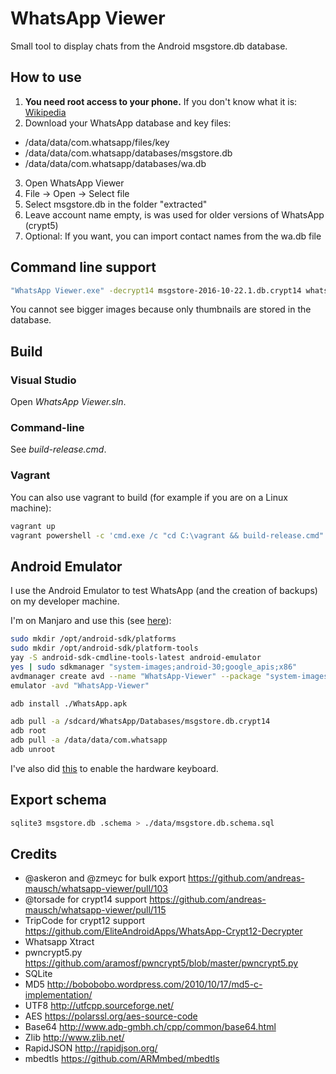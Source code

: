 # WhatsApp Viewer

Small tool to display chats from the Android msgstore.db database.

## How to use

1. **You need root access to your phone.** If you don't know what it is: [Wikipedia](https://en.wikipedia.org/wiki/Rooting_%28Android%29)
2. Download your WhatsApp database and key files:
  - /data/data/com.whatsapp/files/key
  - /data/data/com.whatsapp/databases/msgstore.db
  - /data/data/com.whatsapp/databases/wa.db
3. Open WhatsApp Viewer
4. File -> Open -> Select file
5. Select msgstore.db in the folder "extracted"
6. Leave account name empty, is was used for older versions of WhatsApp (crypt5)
7. Optional: If you want, you can import contact names from the wa.db file

## Command line support

```bash
"WhatsApp Viewer.exe" -decrypt14 msgstore-2016-10-22.1.db.crypt14 whatsapp.cryptkey14 decrypted.db
```

You cannot see bigger images because only thumbnails are stored in the database.

## Build

### Visual Studio

Open *WhatsApp Viewer.sln*.

### Command-line

See *build-release.cmd*.

### Vagrant

You can also use vagrant to build (for example if you are on a Linux machine):

```bash
vagrant up
vagrant powershell -c 'cmd.exe /c "cd C:\vagrant && build-release.cmd"'
```

## Android Emulator

I use the Android Emulator to test WhatsApp (and the creation of backups) on my developer machine.

I'm on Manjaro and use this (see [here](https://wiki.archlinux.org/title/android)):

```bash
sudo mkdir /opt/android-sdk/platforms
sudo mkdir /opt/android-sdk/platform-tools
yay -S android-sdk-cmdline-tools-latest android-emulator
yes | sudo sdkmanager "system-images;android-30;google_apis;x86"
avdmanager create avd --name "WhatsApp-Viewer" --package "system-images;android-30;google_apis;x86" --device "Nexus 6P"
emulator -avd "WhatsApp-Viewer"

adb install ./WhatsApp.apk

adb pull -a /sdcard/WhatsApp/Databases/msgstore.db.crypt14
adb root
adb pull -a /data/data/com.whatsapp
adb unroot
```

I've also did [this](https://stackoverflow.com/a/27137079) to enable the hardware keyboard.

## Export schema

```bash
sqlite3 msgstore.db .schema > ./data/msgstore.db.schema.sql
```

## Credits

* @askeron and @zmeyc for bulk export https://github.com/andreas-mausch/whatsapp-viewer/pull/103
* @torsade for crypt14 support https://github.com/andreas-mausch/whatsapp-viewer/pull/115
* TripCode for crypt12 support https://github.com/EliteAndroidApps/WhatsApp-Crypt12-Decrypter
* Whatsapp Xtract
* pwncrypt5.py https://github.com/aramosf/pwncrypt5/blob/master/pwncrypt5.py
* SQLite
* MD5 http://bobobobo.wordpress.com/2010/10/17/md5-c-implementation/
* UTF8 http://utfcpp.sourceforge.net/
* AES https://polarssl.org/aes-source-code
* Base64 http://www.adp-gmbh.ch/cpp/common/base64.html
* Zlib http://www.zlib.net/
* RapidJSON http://rapidjson.org/
* mbedtls https://github.com/ARMmbed/mbedtls
